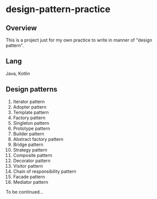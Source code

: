 # design-pattern-practice

## Overview
This is a project just for my own practice to write in manner of "design pattern". 

## Lang
Java, Kotlin

## Design patterns
1. Iterator pattern
2. Adopter pattern
3. Template pattern
4. Factory pattern
5. Singleton pattern
6. Prototype pattern
7. Builder pattern
8. Abstract factory pattern
9. Bridge pattern
10. Strategy pattern
11. Composite pattern
12. Decorator pattern
13. Visitor pattern
14. Chain of responsibility pattern
15. Facade pattern
16. Mediator pattern

To be continued...
